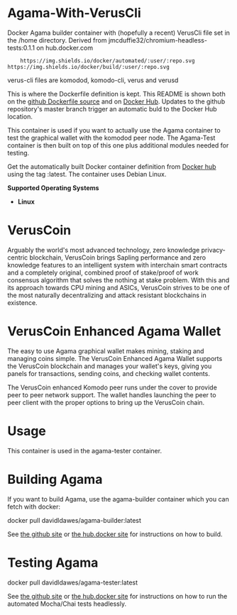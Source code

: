 # Agama-With-VerusCli
Docker Agama builder container with (hopefully a recent) VerusCli file set in the /home directory.
Derived from jmcduffie32/chromium-headless-tests:0.1.1 on hub.docker.com

        https://img.shields.io/docker/automated/:user/:repo.svg         https://img.shields.io/docker/build/:user/:repo.svg

verus-cli files are komodod, komodo-cli, verus and verusd

This is where the Dockerfile definition is kept. This README is shown both on the [github Dockerfile source](https://github.com/DavidLDawes/Agama-With-VerusCli) and on [Docker Hub](https://cloud.docker.com/u/davidldawes/repository/docker/DavidLDawes/agama-build-with-verus-cli). Updates to the github repository's master branch trigger an automatic buld to the Docker Hub location. 

This container is used if you want to actually use the Agama container to test the graphical wallet with the komodod peer node. The Agama-Test container is then built on top of this one plus additional modules needed for testing.

Get the automatically built Docker container definition from [Docker hub](https://hub.docker.com/r/DavidLDawes/Agama-With-VerusCli) using the tag :latest. The container uses Debian Linux.

**Supported Operating Systems**
* **Linux** 

# VerusCoin
Arguably the world's most advanced technology, zero knowledge privacy-centric blockchain, VerusCoin brings Sapling performance and zero knowledge features to an intelligent system with interchain smart contracts and a completely original, combined proof of stake/proof of work consensus algorithm that solves the nothing at stake problem. With this and its approach towards CPU mining and ASICs, VerusCoin strives to be one of the most naturally decentralizing and attack resistant blockchains in existence.

# VerusCoin Enhanced Agama Wallet
The easy to use Agama graphical wallet makes mining, staking and managing coins simple. The VerusCoin Enhanced Agama Wallet supports the VerusCoin blockchain and manages your wallet's keys, giving you panels for transactions, sending coins, and checking wallet contents.

The VerusCoin enhanced Komodo peer runs under the cover to provide peer to peer network support. The wallet handles launching the peer to peer client with the proper options to bring up the VerusCoin chain.

# Usage
This container is used in the agama-tester container.

# Building Agama
If you want to build Agama, use the agama-builder container which you can fetch with docker:

docker  pull davidldawes/agama-builder:latest

See [the github site](https://github.com/DavidLDawes/agama-builder) or [the hub.docker site](https://cloud.docker.com/u/davidldawes/repository/docker/davidldawes/agama-builder) for instructions on how to build. 

# Testing Agama
docker pull davidldawes/agama-tester:latest

See [the github site](https://github.com/DavidLDawes/agama-builder) or [the hub.docker site](https://cloud.docker.com/u/davidldawes/repository/docker/davidldawes/agama-tester) for instructions on how to run the automated Mocha/Chai tests headlessly.
